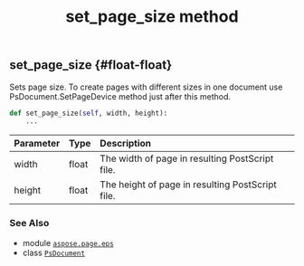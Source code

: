 ﻿---
title: set_page_size method
second_title: Aspose.Page for Python via .NET API References
description: 
type: docs
weight: 430
url: /python-net/aspose.page.eps/psdocument/set_page_size/
is_root: false
---

## set_page_size {#float-float}

Sets page size. To create pages with different sizes in one document use PsDocument.SetPageDevice 
method just after this method.



```python
def set_page_size(self, width, height):
    ...
```


| Parameter | Type | Description |
| :- | :- | :- |
| width | float | The width of page in resulting PostScript file. |
| height | float | The height of page in resulting PostScript file. |



### See Also
* module [`aspose.page.eps`](../../)
* class [`PsDocument`](/page/python-net/aspose.page.eps/psdocument)

